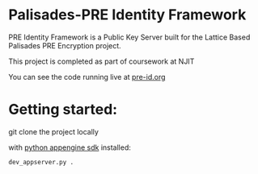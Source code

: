Palisades-PRE Identity Framework
================================
PRE Identity Framework is a Public Key Server built for the Lattice Based Palisades PRE Encryption project. 

This project is completed as part of coursework at NJIT

You can see the code running live at [pre-id.org](http://pre-id.org)

Getting started:
===============

git clone the project locally

with [python appengine sdk](https://cloud.google.com/appengine/downloads#Google_App_Engine_SDK_for_Python) installed:

```dev_appserver.py .```
